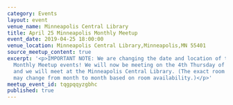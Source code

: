 ```yaml
---
category: Events
layout: event
venue_name: Minneapolis Central Library
title: April 25 Minneapolis Monthly Meetup
event_date: 2019-04-25 18:00:00
venue_location: Minneapolis Central Library,Minneapolis,MN 55401
source_meetup_content: true
excerpt: '<p>IMPORTANT NOTE: We are changing the date and location of the Minneapolis
  Monthly Meetup events! We will now be meeting on the 4th Thursday of the month,
  and we will meet at the Minneapolis Central Library. (The exact room in the library
  may change from month to month based on room availability.)</p>'
meetup_event_id: tqgpqqyzgbhc
published: true
---
```

